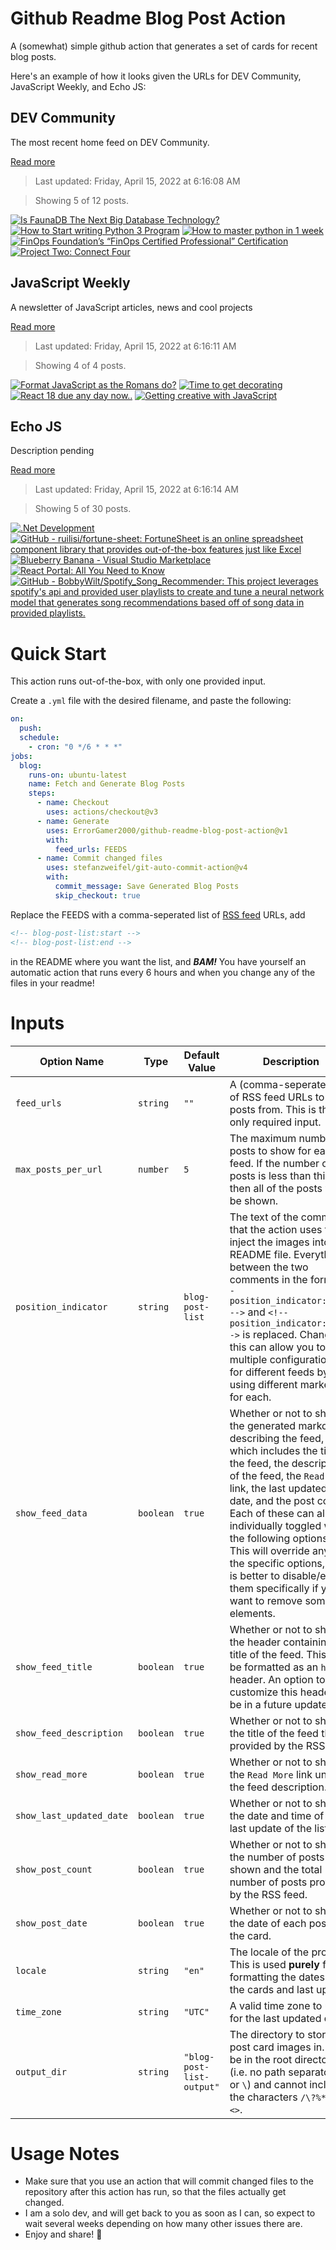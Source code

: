 # Github Readme Blog Post Action

A (somewhat) simple github action that generates a set of cards for recent blog posts.

Here's an example of how it looks given the URLs for DEV Community, JavaScript Weekly, and Echo JS:

<!-- post-list:start -->
## DEV Community

The most recent home feed on DEV Community.

[Read more](https://dev.to)
> Last updated: Friday, April 15, 2022 at 6:16:08 AM

> Showing 5 of 12 posts.

[![Is FaunaDB The Next Big Database Technology?](https://raw.githubusercontent.com/ErrorGamer2000/github-readme-blog-post-action/main/generated_files/DEV_Community/Is_FaunaDB_The_Next_Big_Database_Technology_.svg)](https://dev.to/codesphere/is-faunadb-the-next-big-database-technology-ad6)
[![How to Start writing Python 3 Program](https://raw.githubusercontent.com/ErrorGamer2000/github-readme-blog-post-action/main/generated_files/DEV_Community/How_to_Start_writing_Python_3_Program.svg)](https://dev.to/shriekdj/how-to-start-writing-python-3-program-222d)
[![How to master python in 1 week](https://raw.githubusercontent.com/ErrorGamer2000/github-readme-blog-post-action/main/generated_files/DEV_Community/How_to_master_python_in_1_week.svg)](https://dev.to/ramanbansal/how-to-master-python-in-1-week-489h)
[![FinOps Foundation’s “FinOps Certified Professional” Certification](https://raw.githubusercontent.com/ErrorGamer2000/github-readme-blog-post-action/main/generated_files/DEV_Community/FinOps_Foundation’s_“FinOps_Certified_Professional”_Certification.svg)](https://dev.to/aws-builders/finops-foundations-finops-certified-professional-certification-37df)
[![Project Two: Connect Four](https://raw.githubusercontent.com/ErrorGamer2000/github-readme-blog-post-action/main/generated_files/DEV_Community/Project_Two__Connect_Four.svg)](https://dev.to/shiahalan/project-two-connect-four-fbc)


## JavaScript Weekly

A newsletter of JavaScript articles, news and cool projects

[Read more](https://javascriptweekly.com/)
> Last updated: Friday, April 15, 2022 at 6:16:11 AM

> Showing 4 of 4 posts.

[![Format JavaScript as the Romans do?](https://raw.githubusercontent.com/ErrorGamer2000/github-readme-blog-post-action/main/generated_files/JavaScript_Weekly/Format_JavaScript_as_the_Romans_do_.svg)](https://javascriptweekly.com/issues/584)
[![Time to get decorating](https://raw.githubusercontent.com/ErrorGamer2000/github-readme-blog-post-action/main/generated_files/JavaScript_Weekly/Time_to_get_decorating.svg)](https://javascriptweekly.com/issues/583)
[![React 18 due any day now..](https://raw.githubusercontent.com/ErrorGamer2000/github-readme-blog-post-action/main/generated_files/JavaScript_Weekly/React_18_due_any_day_now...svg)](https://javascriptweekly.com/issues/582)
[![Getting creative with JavaScript](https://raw.githubusercontent.com/ErrorGamer2000/github-readme-blog-post-action/main/generated_files/JavaScript_Weekly/Getting_creative_with_JavaScript.svg)](https://javascriptweekly.com/issues/581)


## Echo JS

Description pending

[Read more](
http://www.echojs.com
)
> Last updated: Friday, April 15, 2022 at 6:16:14 AM

> Showing 5 of 30 posts.

[![.Net Development](https://raw.githubusercontent.com/ErrorGamer2000/github-readme-blog-post-action/main/generated_files/_Echo_JS_/.Net_Development.svg)](https://www.vindaloosofttech.com/dot-net-development/)
[![GitHub - ruilisi/fortune-sheet: FortuneSheet is an online spreadsheet component library that provides out-of-the-box features just like Excel](https://raw.githubusercontent.com/ErrorGamer2000/github-readme-blog-post-action/main/generated_files/_Echo_JS_/GitHub_-_ruilisi_fortune-sheet__FortuneSheet_is_an_online_spreadsheet_component_library_that_provides_out-of-the-box_features_just_like_Excel.svg)](https://github.com/ruilisi/fortune-sheet)
[![Blueberry Banana - Visual Studio Marketplace](https://raw.githubusercontent.com/ErrorGamer2000/github-readme-blog-post-action/main/generated_files/_Echo_JS_/Blueberry_Banana_-_Visual_Studio_Marketplace.svg)](https://marketplace.visualstudio.com/items?itemName=pshershov.blueberry-banana)
[![React Portal: All You Need to Know](https://raw.githubusercontent.com/ErrorGamer2000/github-readme-blog-post-action/main/generated_files/_Echo_JS_/React_Portal__All_You_Need_to_Know.svg)](https://lyty.dev/blog/react-portal-react-portal-examples/)
[![GitHub - BobbyWilt/Spotify_Song_Recommender: This project leverages spotify's api and provided user playlists to create and tune a neural network model that generates song recommendations based off of song data in provided playlists.](https://raw.githubusercontent.com/ErrorGamer2000/github-readme-blog-post-action/main/generated_files/_Echo_JS_/GitHub_-_BobbyWilt_Spotify_Song_Recommender__This_project_leverages_spotify's_api_and_provided_user_playlists_to_create_and_tune_a_neural_network_model_that_generates_song_recommendations_based_off_of_song_data_in_provided_playlists..svg)](https://github.com/BobbyWilt/Spotify_Song_Recommender)


<!-- post-list:end -->

# Quick Start

This action runs out-of-the-box, with only one provided input.

Create a `.yml` file with the desired filename, and paste the following:

```yml
on:
  push:
  schedule:
    - cron: "0 */6 * * *"
jobs:
  blog:
    runs-on: ubuntu-latest
    name: Fetch and Generate Blog Posts
    steps:
      - name: Checkout
        uses: actions/checkout@v3
      - name: Generate
        uses: ErrorGamer2000/github-readme-blog-post-action@v1
        with:
          feed_urls: FEEDS
      - name: Commit changed files
        uses: stefanzweifel/git-auto-commit-action@v4
        with:
          commit_message: Save Generated Blog Posts
          skip_checkout: true
```

Replace the FEEDS with a comma-seperated list of [RSS feed](https://rss.com/blog/how-do-rss-feeds-work/) URLs, add

```md
<!-- blog-post-list:start -->
<!-- blog-post-list:end -->
```

in the README where you want the list, and **_BAM!_** You have yourself an automatic action that runs every 6 hours and when you change any of the files in your readme!

# Inputs

<table>
  <thead>
    <tr>
      <th>Option Name</th>
      <th>Type</th>
      <th>Default Value</th>
      <th>Description</th>
    </tr>
  </thead>
  <tbody>
    <tr>
      <td><code>feed_urls</code></td>
      <td><code>string</code></td>
      <td><code>""</code></td>
      <td>A (comma-seperated) list of RSS feed URLs to load posts from. This is the only required input.</td>
    </tr>
    <tr>
      <td><code>max_posts_per_url</code></td>
      <td><code>number</code></td>
      <td><code>5</code></td>
      <td>The maximum number of posts to show for each feed. If the number of posts is less than this, then all of the posts will be shown.</td>
    </tr>
    <tr>
      <td><code>position_indicator</code></td>
      <td><code>string</code></td>
      <td><code>blog-post-list</code></td>
      <td>The text of the comments that the action uses to inject the images into the README file. Everything between the two comments in the form <code>&lt;!-- position_indicator:start --&gt;</code> and <code>&lt;!-- position_indicator:end --&gt;</code> is replaced. Changing this can allow you to use multiple configurations for different feeds by using different markers for each.</td>
    </tr>
    <tr>
      <td><code>show_feed_data</code></td>
      <td><code>boolean</code></td>
      <td><code>true</code></td>
      <td>Whether or not to show the generated markdown describing the feed, which includes the title of the feed, the description of the feed, the <code>Read More</code> link, the last updated date, and the post count. Each of these can also be individually toggled with the following options. This will override any of the specific options, so it is better to disable/enable them specifically if you want to remove some elements.</td>
    </tr>
    <tr>
      <td><code>show_feed_title</code></td>
      <td><code>boolean</code></td>
      <td><code>true</code></td>
      <td>Whether or not to show the header containing the title of the feed. This will be formatted as an <code>h2</code> header. An option to customize this header will be in a future update.</td>
    </tr>
    <tr>
      <td><code>show_feed_description</code></td>
      <td><code>boolean</code></td>
      <td><code>true</code></td>
      <td>Whether or not to show the title of the feed that is provided by the RSS feed.</td>
    </tr>
    <tr>
      <td><code>show_read_more</code></td>
      <td><code>boolean</code></td>
      <td><code>true</code></td>
      <td>Whether or not to show the <code>Read More</code> link under the feed description.</td>
    </tr>
    <tr>
      <td><code>show_last_updated_date</code></td>
      <td><code>boolean</code></td>
      <td><code>true</code></td>
      <td>Whether or not to show the date and time of the last update of the list.</td>
    </tr>
    <tr>
      <td><code>show_post_count</code></td>
      <td><code>boolean</code></td>
      <td><code>true</code></td>
      <td>Whether or not to show the number of posts shown and the total number of posts provided by the RSS feed.</td>
    </tr>
    <tr>
      <td><code>show_post_date</code></td>
      <td><code>boolean</code></td>
      <td><code>true</code></td>
      <td>Whether or not to show the date of each post on the card.</td>
    </tr>
    <tr>
      <td><code>locale</code></td>
      <td><code>string</code></td>
      <td><code>"en"</code></td>
      <td>The locale of the project. This is used <strong>purely</strong> for formatting the dates of the cards and last update.</td>
    </tr>
    <tr>
      <td><code>time_zone</code></td>
      <td><code>string</code></td>
      <td><code>"UTC"</code></td>
      <td>A valid time zone to use for the last updated date.</td>
    </tr>
    <tr>
      <td><code>output_dir</code></td>
      <td><code>string</code></td>
      <td><code>"blog-post-list-output"</code></td>
      <td>The directory to store the post card images in. Must be in the root directory (i.e. no path separators <code>/</code> or <code>\</code>) and cannot include the characters <code>/\?%*:|"&lt;&gt;</code>.</td>
    </tr>
<!--
    <tr>
      <td><code></code></td>
      <td><cde></cde></td>
      <td><code></code></td>
      <td></td>
    </tr>
-->
  </tbody>
</table>

# Usage Notes

- Make sure that you use an action that will commit changed files to the repository after this action has run, so that the files actually get changed.
- I am a solo dev, and will get back to you as soon as I can, so expect to wait several weeks depending on how many other issues there are.
- Enjoy and share! 🤗
